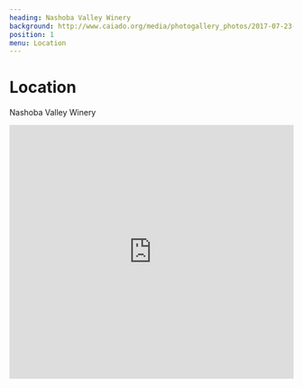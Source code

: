 ```yaml
---
heading: Nashoba Valley Winery
background: http://www.caiado.org/media/photogallery_photos/2017-07-23-Nashoba_Vineyard-Bolton_MA-DSC_2777_Painterly-2000.jpg
position: 1
menu: Location
---
```


# Location

Nashoba Valley Winery

<iframe height="450" frameborder="0" style="border:0; width: 100%;" src="https://www.google.com/maps/embed/v1/place?q=place_id:ChIJLTJ6pY7y44kRQy3ZOZLud5Y&key=AIzaSyAzfHzyi7djwhqBvYQlcwEwTVa-Amyl1oc" allowfullscreen></iframe>